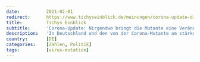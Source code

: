 ```yaml
---
date:          2021-02-01
redirect:      https://www.tichyseinblick.de/meinungen/corona-update-die-mutante-bringt-nirgendwo-eine-veraenderung-die-letzte-drohkulisse-hat-ausgedient/
title:         Tichys Einblick
subtitle:      'Corona-Update: Nirgendwo bringt die Mutante eine Veränderung - die ewige Drohung hat ausgedient'
description:   'In Deutschland und den von der Corona-Mutante am stärksten betroffenen Ländern sind die Inzidenzen im Sturzflug. Die letzte Drohkulisse fällt. Welches Argument für den Lockdown bleibt noch übrig?'
country:       [DE]
categories:    [Zahlen, Politik]
tags:          [virus-mutation]
---
```

